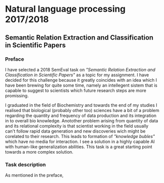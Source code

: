 # Natural language processing 2017/2018

## Semantic Relation Extraction and Classification in Scientific Papers

### Preface
I have selected a 2018 SemEval task on _"Semantic Relation Extraction and Classification in Scientific Papers"_ as a topic for my assignment. I have decided for this challenge because it greatly coincides with an idea which I have been brewing for quite some time, namely an intellegent sistem that is capable to suggest to scientists which future research steps are more promissing.

I graduated in the field of Biochemistry and towards the end of my studies I realised that biological (probably other too) sciences have a bit of a problem regarding the quantity and frequency of data production and its integration in to overall bio knowledge. Anotother problem arising from quantity of data and its relational complexity is that scientist working in the field usually can't follow rapid data generation and new discoveries wich might be corelated to their research. This leads to formation of _"knowledge bubles"_ which have no media for interaction. I see a solution in a highly capable AI with human-like generalization abilities. This task is a great starting point towards a more complex solution.

### Task description
As mentioned in the preface, 
